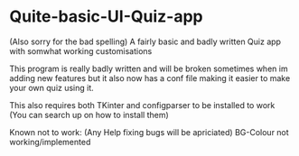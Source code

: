 # Quite-basic-UI-Quiz-app
(Also sorry for the bad spelling)
A fairly basic and badly written Quiz app with somwhat working customisations

This program is really badly written and will be broken sometimes when im adding new features but it also now has a conf file making it easier to make your own quiz using it.

This also requires both TKinter and configparser to be installed to work (You can search up on how to install them)

Known not to work:  (Any Help fixing bugs will be apriciated)
BG-Colour not working/implemented 
